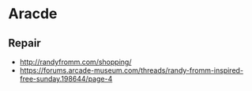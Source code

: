 # Aracde

## Repair

* http://randyfromm.com/shopping/
* https://forums.arcade-museum.com/threads/randy-fromm-inspired-free-sunday.198644/page-4